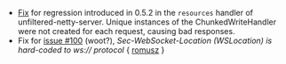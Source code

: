 * [Fix][resources] for regression introduced in 0.5.2 in the
  `resources` handler of unfiltered-netty-server. Unique instances of
  the ChunkedWriteHandler were not created for each request, causing
  bad responses.
* Fix for [issue #100][i100] (woot?), _Sec-WebSocket-Location
  (WSLocation) is hard-coded to ws:// protocol_ { [romusz][romusz] }

[i100]: https://github.com/unfiltered/unfiltered/issues/100
[romusz]: https://github.com/romusz
[resources]: https://github.com/unfiltered/unfiltered/commit/5bc2dcb57e2b15d3baf954a3791e8f4e784f3dfe
